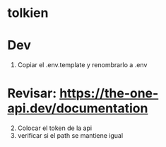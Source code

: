 # tolkien

# Dev

1. Copiar el .env.template y renombrarlo a .env

# Revisar: https://the-one-api.dev/documentation

2. Colocar el token de la api
3. verificar si el path se mantiene igual
